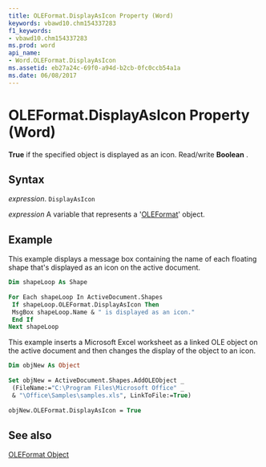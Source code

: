 ```yaml
---
title: OLEFormat.DisplayAsIcon Property (Word)
keywords: vbawd10.chm154337283
f1_keywords:
- vbawd10.chm154337283
ms.prod: word
api_name:
- Word.OLEFormat.DisplayAsIcon
ms.assetid: eb27a24c-69f0-a94d-b2cb-0fc0ccb54a1a
ms.date: 06/08/2017
---
```



# OLEFormat.DisplayAsIcon Property (Word)

 **True** if the specified object is displayed as an icon. Read/write **Boolean** .


## Syntax

 _expression_. `DisplayAsIcon`

 _expression_ A variable that represents a '[OLEFormat](Word.OLEFormat.md)' object.


## Example

This example displays a message box containing the name of each floating shape that's displayed as an icon on the active document.


```vb
Dim shapeLoop As Shape 
 
For Each shapeLoop In ActiveDocument.Shapes 
 If shapeLoop.OLEFormat.DisplayAsIcon Then 
 MsgBox shapeLoop.Name & " is displayed as an icon." 
 End If 
Next shapeLoop
```

This example inserts a Microsoft Excel worksheet as a linked OLE object on the active document and then changes the display of the object to an icon.




```vb
Dim objNew As Object 
 
Set objNew = ActiveDocument.Shapes.AddOLEObject _ 
 (FileName:="C:\Program Files\Microsoft Office" _ 
 & "\Office\Samples\samples.xls", LinkToFile:=True) 
 
objNew.OLEFormat.DisplayAsIcon = True
```


## See also


[OLEFormat Object](Word.OLEFormat.md)

